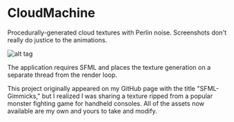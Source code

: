 # CloudMachine
Procedurally-generated cloud textures with Perlin noise. Screenshots don't really do justice to the animations.

![alt tag](http://i.imgur.com/aO0wcPi.png)

The application requires SFML and places the texture generation on a separate thread from the render loop.

This project originally appeared on my GitHub page with the title "SFML-Gimmicks," but I realized I was sharing a texture ripped from a popular monster fighting game for handheld consoles. All of the assets now available are my own and yours to take and modify.
